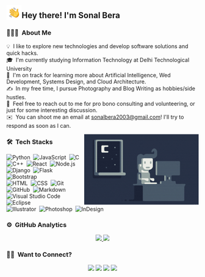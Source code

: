 <!--![Sonal Bera Banner](https://raw.githubusercontent.com/sonalbera/sonalbera/master/assets/sonal.png)-->

<img alt="Night Coding" src="./assets/Hand%20Wave.gif" width='40' align="left"/><h2>Hey there! I'm Sonal Bera</h2>


### 👨🏻‍💻 &nbsp;About Me

💡 &nbsp;I like to explore new technologies and develop software solutions and quick hacks.\
🎓 &nbsp;I'm currently studying Information Technology at Delhi Technological University\
🌱 &nbsp;I'm on track for learning more about Artificial Intelligence, Wed Development, Systems Design, and Cloud Architecture.\
✍️ &nbsp;In my free time, I pursue Photography and Blog Writing as hobbies/side hustles.\
💬 &nbsp;Feel free to reach out to me for pro bono consulting and volunteering, or just for some interesting discussion.\
✉️ &nbsp;You can shoot me an email at sonalbera2003@gmail.com! I'll try to respond as soon as I can.
<!--📄 &nbsp;Please have a look at my [Résumé](https://drive.google.com/file/d/13TdQOXzAb38Ip7SeszZvTn2THQl9kGHg/view?usp=sharing) for more details about me. I'm open to feedback and suggestions!-->

<img alt="Night Coding" src="https://raw.githubusercontent.com/AVS1508/AVS1508/master/assets/Night-Coding.gif" align="right"/>


### 🛠 &nbsp;Tech Stacks

![Python](https://img.shields.io/badge/-Python-05122A?style=flat&logo=python)&nbsp;
![JavaScript](https://img.shields.io/badge/-JavaScript-05122A?style=flat&logo=javascript)&nbsp;
![C](https://img.shields.io/badge/-C-05122A?style=flat&logo=C&logoColor=A8B9CC)&nbsp;
![C++](https://img.shields.io/badge/-C++-05122A?style=flat&logo=C%2B%2B&logoColor=00599C)&nbsp;
![React](https://img.shields.io/badge/-React-05122A?style=flat&logo=react)&nbsp;
![Node.js](https://img.shields.io/badge/-Node.js-05122A?style=flat&logo=node.js)&nbsp;
![Django](https://img.shields.io/badge/-Django-05122A?style=flat&logo=django&logoColor=092E20)&nbsp;
![Flask](https://img.shields.io/badge/-Flask-05122A?style=flat&logo=flask)&nbsp;
![Bootstrap](https://img.shields.io/badge/-Bootstrap-05122A?style=flat&logo=bootstrap&logoColor=563D7C)\
![HTML](https://img.shields.io/badge/-HTML-05122A?style=flat&logo=HTML5)&nbsp;
![CSS](https://img.shields.io/badge/-CSS-05122A?style=flat&logo=CSS3&logoColor=1572B6)&nbsp;
![Git](https://img.shields.io/badge/-Git-05122A?style=flat&logo=git)&nbsp;
![GitHub](https://img.shields.io/badge/-GitHub-05122A?style=flat&logo=github)&nbsp;
![Markdown](https://img.shields.io/badge/-Markdown-05122A?style=flat&logo=markdown)\
![Visual Studio Code](https://img.shields.io/badge/-Visual%20Studio%20Code-05122A?style=flat&logo=visual-studio-code&logoColor=007ACC)&nbsp;
![Eclipse](https://img.shields.io/badge/-Eclipse-05122A?style=flat&logo=eclipse-ide&logoColor=2C2255)\
![Illustrator](https://img.shields.io/badge/-Illustrator-05122A?style=flat&logo=adobe-illustrator)&nbsp;
![Photoshop](https://img.shields.io/badge/-Photoshop-05122A?style=flat&logo=adobe-photoshop)&nbsp;
![InDesign](https://img.shields.io/badge/-InDesign-05122A?style=flat&logo=adobe-indesign)

### ⚙️ &nbsp;GitHub Analytics

<p align="center">
<a href="https://github.com/sonalbera">
  <img height="180em" src="https://github-readme-stats-eight-theta.vercel.app/api?username=sonalbera&show_icons=true&theme=algolia&include_all_commits=true&count_private=true"/>
  <img height="180em" src="https://github-readme-stats-eight-theta.vercel.app/api/top-langs/?username=sonalbera&layout=compact&langs_count=8&theme=algolia"/>
</a>
</p>

### 🤝🏻 &nbsp;Want to Connect?

<p align="center">
<a href="https://www.sonalbera.me"><img src="https://img.shields.io/badge/-sonalbera.me-3423A6?style=flat&logo=Google-Chrome&logoColor=white"/></a>
<a href="https://linkedin.com/in/sonalbera"><img src="https://img.shields.io/badge/-Sonal%20Bera%20-0077B5?style=flat&logo=Linkedin&logoColor=white"/></a>
<a href="mailto:sonalbera2003@gmail.com"><img src="https://img.shields.io/badge/-sonalbera2003@gmail.com-D14836?style=flat&logo=Gmail&logoColor=white"/></a>
<a href="https://instagram.com/sonal_sb"><img src="https://img.shields.io/badge/-@sonal_sb-E4405F?style=flat&logo=Instagram&logoColor=white"/></a>


